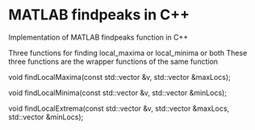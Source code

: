# MATLAB findpeaks in C++
Implementation of MATLAB findpeaks function in C++

Three functions for finding local_maxima or local_minima or both
These three functions are the wrapper functions of the same function

void findLocalMaxima(const std::vector<double> &v, std::vector<int> &maxLocs);

void findLocalMinima(const std::vector<double> &v, std::vector<int> &minLocs);

void findLocalExtrema(const std::vector<double> &v, std::vector<int> &maxLocs, std::vector<int> &minLocs);
